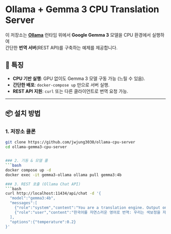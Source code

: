 # Ollama + Gemma 3 CPU Translation Server

이 저장소는 **[Ollama](https://github.com/ollama/ollama)** 런타임 위에서 **Google Gemma 3** 모델을 CPU 환경에서 실행하여  
간단한 **번역 서버**(REST API)를 구축하는 예제를 제공합니다.

## 🚀 특징
- **CPU 기반 실행**: GPU 없이도 Gemma 3 모델 구동 가능 (느릴 수 있음).
- **간단한 배포**: `docker-compose up` 만으로 서버 실행.
- **REST API 지원**: `curl` 또는 다른 클라이언트로 번역 요청 가능.
---

## 📦 설치 방법

### 1. 저장소 클론
```bash
git clone https://github.com/jwjung3030/ollama-cpu-server
cd ollama-gemma3-cpu-server


### 2. 기동 & 모델 풀
```bash
docker compose up -d
docker exec -it gemma3-ollama ollama pull gemma3:4b

### 3. REST 호출 (Ollama Chat API)
```bash
curl http://localhost:11434/api/chat -d '{
  "model":"gemma3:4b",
  "messages":[
    {"role":"system","content":"You are a translation engine. Output only the translation."},
    {"role":"user","content":"한국어를 자연스러운 영어로 번역: 우리는 색보정을 자동화하고 있습니다."}
  ],
  "options":{"temperature":0.2}
}'
